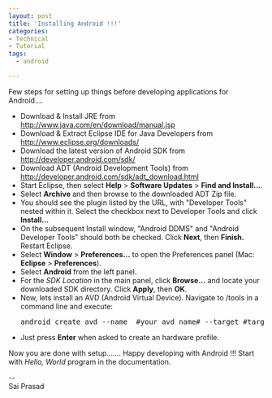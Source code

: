 ```yaml
---
layout: post
title: 'Installing Android !!!'
categories: 
- Technical
- Tutorial
tags:
  - android

---
```


Few steps for setting up things before developing applications for Android....
<ul>
	<li>Download &amp; Install JRE from<a href="http://www.java.com/en/download/manual.jsp"> http://www.java.com/en/download/manual.jsp</a></li>
	<li>Download &amp;  Extract Eclipse IDE for Java Developers from <a href="http://www.eclipse.org/downloads/">http://www.eclipse.org/downloads/</a></li>
	<li>Download the latest version of Android SDK from<a href="http://developer.android.com/sdk/"> http://developer.android.com/sdk/</a></li>
	<li>Download ADT (Android Development Tools) from<a href="http://developer.android.com/sdk/adt_download.html"> http://developer.android.com/sdk/adt_download.html</a></li>
	<li>Start Eclipse, then select <strong>Help</strong> &gt; <strong>Software Updates</strong> &gt; <strong>Find and Install...</strong>.</li>
	<li>Select <span style="font-weight: bold;">Archive</span> and then browse to the downloaded ADT Zip file.</li>
	<li> You should see the plugin listed by the URL,     with "Developer Tools" nested within it. Select the checkbox next to        Developer Tools and click <strong>Install...</strong></li>
	<li>On the subsequent Install window, "Android DDMS" and "Android Developer Tools"     should both be checked. Click <strong>Next</strong>, then <span style="font-weight: bold;">Finish. </span>Restart Eclipse.</li>
	<li>Select <strong>Window</strong> &gt; <strong>Preferences...</strong> to open the Preferences         panel (Mac: <strong>Eclipse</strong> &gt; <strong>Preferences</strong>).</li>
	<li>Select <strong>Android</strong> from the left panel.</li>
	<li>For the <em>SDK Location</em> in the main panel, click <strong>Browse...</strong> and  locate your downloaded SDK directory. Click <strong>Apply</strong>, then <strong>OK</strong>.</li>
	<li>Now, lets install an AVD (Android Virtual Device). Navigate to /tools in a command line and execute:
<pre>android create avd --name  #your_avd_name# --target #targetid#</pre>
</li>
	<li>Just press <span style="font-weight: bold;">Enter</span> when asked to create an hardware profile.</li>
</ul>
Now you are done with setup....... Happy developing with Android !!!   
Start with<span style="font-style: italic;"> Hello, World</span> program in the documentation.

--  
Sai Prasad
